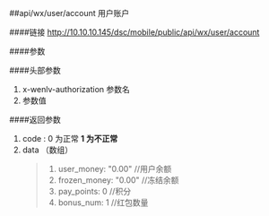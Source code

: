 ##api/wx/user/account   用户账户


####链接
    http://10.10.10.145/dsc/mobile/public/api/wx/user/account

####参数


####头部参数
1. x-wenlv-authorization     参数名
2.    参数值


####返回参数
1. code : 0 为正常   **1 为不正常**
2. data  （数组）
    > 1. user_money: "0.00"     //用户余额
    > 2. frozen_money: "0.00"   //冻结余额
    > 3. pay_points: 0     //积分
    > 4. bonus_num: 1    //红包数量
